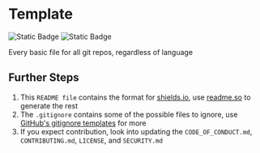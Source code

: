 # Template
![Static Badge](https://img.shields.io/badge/License-MIT-green)
![Static Badge](https://img.shields.io/badge/Version-v1.0-red)

Every basic file for all git repos, regardless of language

## Further Steps

1. This `README file` contains the format for [shields.io](https://img.shields.io), use [readme.so](https://readme.so/editor) to generate the rest
2. The `.gitignore` contains some of the possible files to ignore, use [GitHub's gitignore templates](https://github.com/github/gitignore) for more
3. If you expect contribution, look into updating the `CODE_OF_CONDUCT.md`, `CONTRIBUTING.md`, `LICENSE`, and `SECURITY.md`
